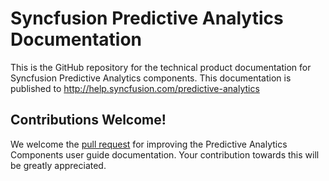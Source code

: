 # Syncfusion Predictive Analytics Documentation

This is the GitHub repository for the technical product documentation for Syncfusion Predictive Analytics components. This documentation is published to http://help.syncfusion.com/predictive-analytics

## Contributions Welcome!

We welcome the [pull request](https://docs.github.com/en/github/managing-files-in-a-repository/editing-files-in-another-users-repository) for improving the Predictive Analytics Components user guide documentation. Your contribution towards this will be greatly appreciated.

